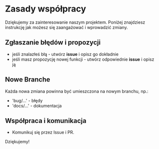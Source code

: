 # Zasady współpracy
Dziękujemy za zainteresowanie naszym projektem. Poniżej znajdziesz instrukcję jak możesz się zaangażować i wprowadzić zmiany.

## Zgłaszanie błędów i propozycji 
- jeśli znalazłeś błą - utwórz **issue** i opisz go dokładnie
- jeśli masz propozycję nowej funkcji - utwórz odpowiednie **issue** i opisz ją

## Nowe Branche 
Każda nowa zmiana powinna być umieszczona na nowym branchu, np.: 
- 'bug/...' - błędy
- 'docs/...' - dokumentacja

## Współpraca i komunikacja
- Komunikuj się przez Issue i PR.

Dziękujemy!
